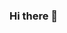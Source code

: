 ### Hi there 👋

<!--
**ViviBulle/ViviBulle** is a ✨ _special_ ✨ repository because its `README.md` (this file) appears on your GitHub profile.

Here are some ideas to get you started:

- 🔭 I’m currently working on ...
0 Bubble
The ID is property of my info, with physical barrier as my phone
every exchange between my bubble (me and my phone) and other is strictly personnal (so perfectly configurable)
I'm a noob, so it might stay a big idea
who knows...
- 🌱 I’m currently learning ...
Android studio
- 👯 I’m looking to collaborate on ...
Direct trnsfert and P2P 
- 🤔 I’m looking for help with ...
- 💬 Ask me about ...
- 📫 How to reach me: ...
- 😄 Pronouns: ...
- ⚡ Fun fact: ...
-->
